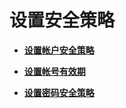 # 设置安全策略

-   **[设置帐户安全策略](设置帐户安全策略.md)**

-   **[设置帐号有效期](设置帐号有效期.md)**

-   **[设置密码安全策略](设置密码安全策略.md)**
